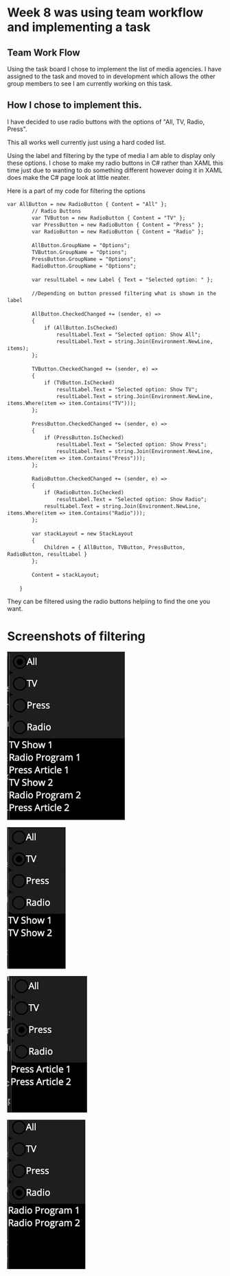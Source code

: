 # Week 8 was using team workflow and implementing a task

## Team Work Flow

Using the task board I chose to implement the list of media agencies. I have assigned to the task and moved to in development which allows the other group members to see I am currently working on this task.

## How I chose to implement this.

I have decided to use radio buttons with the options of "All, TV, Radio, Press".

This all works well currently just using a hard coded list. 

Using the label and filtering by the type of media I am able to display only these options. I chose to make my radio buttons in C# rather than XAML this time just due to wanting to do something different however doing it in XAML does make the C# page look at little neater. 

Here is a part of my code for filtering the options

```
var AllButton = new RadioButton { Content = "All" };
        // Radio Buttons
        var TVButton = new RadioButton { Content = "TV" };
        var PressButton = new RadioButton { Content = "Press" };
        var RadioButton = new RadioButton { Content = "Radio" };

        AllButton.GroupName = "Options";
        TVButton.GroupName = "Options";
        PressButton.GroupName = "Options";
        RadioButton.GroupName = "Options";

        var resultLabel = new Label { Text = "Selected option: " };

        //Depending on button pressed filtering what is shown in the label

        AllButton.CheckedChanged += (sender, e) =>
        {
            if (AllButton.IsChecked)
                resultLabel.Text = "Selected option: Show All";
                resultLabel.Text = string.Join(Environment.NewLine, items);
        };

        TVButton.CheckedChanged += (sender, e) =>
        {
            if (TVButton.IsChecked)
                resultLabel.Text = "Selected option: Show TV";
                resultLabel.Text = string.Join(Environment.NewLine, items.Where(item => item.Contains("TV")));
        };

        PressButton.CheckedChanged += (sender, e) =>
        {
            if (PressButton.IsChecked)
                resultLabel.Text = "Selected option: Show Press";
                resultLabel.Text = string.Join(Environment.NewLine, items.Where(item => item.Contains("Press")));
        };

        RadioButton.CheckedChanged += (sender, e) =>
        {
            if (RadioButton.IsChecked)
                resultLabel.Text = "Selected option: Show Radio";
            resultLabel.Text = string.Join(Environment.NewLine, items.Where(item => item.Contains("Radio")));
        };

        var stackLayout = new StackLayout
        {
            Children = { AllButton, TVButton, PressButton, RadioButton, resultLabel }
        };

        Content = stackLayout; 

    }
```

They can be filtered using the radio buttons helpiing to find the one you want. 

# Screenshots of filtering

![AllMedia](/Images/AllMedia.png?raw=true)

![TVMedia](/Images/TVMedia.png?raw=true)

![PressMedia](/Images/PressMedia.png?raw=true)

![RadioMedia](/Images/RadioMedia.png?raw=true)


